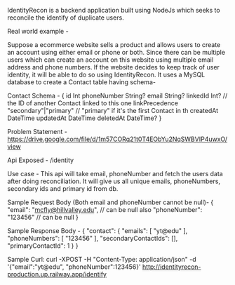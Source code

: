 IdentityRecon is a backend application built using NodeJs which seeks to reconcile the identify of duplicate users. 

Real world example - 

Suppose a ecommerce website sells a product and allows users to create an account using either email or phone or both. 
Since there can be multiple users which can create an account on this website using multiple email address and phone numbers. 
If the website decides to keep track of user identity, it will be able to do so using IdentityRecon. It uses a MySQL database to create a Contact table having schema-

Contact Schema -
{
  id Int
  phoneNumber String?
  email String?
  linkedId Int? // the ID of another Contact linked to this one
  linkPrecedence "secondary"|"primary" // "primary" if it's the first Contact in th
  createdAt DateTime
  updatedAt DateTime
  deletedAt DateTime?
}

Problem Statement - https://drive.google.com/file/d/1m57CORq21t0T4EObYu2NqSWBVIP4uwxO/view

Api Exposed - /identity

Use case - This api will take email, phoneNumber and fetch the users data after doing reconciliation. It will give us all unique emails, phoneNumbers, secondary ids and primary id from db.

Sample Request Body (Both email and phoneNumber cannot be null)- 
{
  "email": "mcfly@hillvalley.edu", // can be null also
  "phoneNumber": "123456" // can be null
}

Sample Response Body -
{
  "contact": {
    "emails": [
      "yt@edu"
    ],
    "phoneNumbers": [
      "123456"
    ],
    "secondaryContactIds": [],
    "primaryContactId": 1
  }
}

Sample Curl: 
curl -XPOST -H "Content-Type: application/json" -d '{"email":"yt@edu", "phoneNumber":123456}' http://identityrecon-production.up.railway.app/identify



